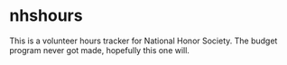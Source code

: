 # nhshours
This is a volunteer hours tracker for National Honor Society.  The budget program never got made, hopefully this one will.
